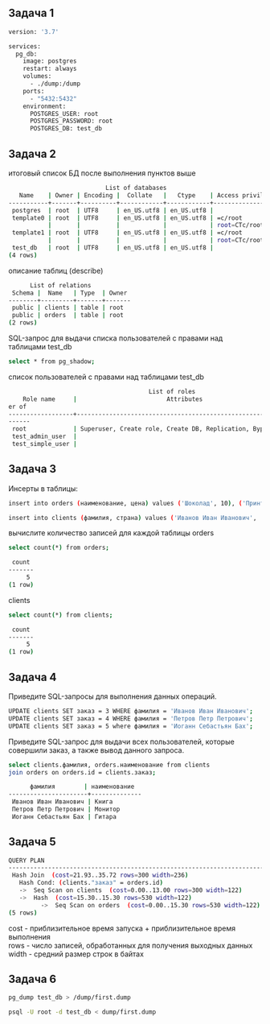 ## Задача 1
```sh
version: '3.7'

services:
  pg_db:
    image: postgres
    restart: always
    volumes:
      - ./dump:/dump
    ports:
      - "5432:5432"
    environment:
      POSTGRES_USER: root
      POSTGRES_PASSWORD: root
      POSTGRES_DB: test_db
```

## Задача 2
итоговый список БД после выполнения пунктов выше
```sh
                           List of databases
   Name    | Owner | Encoding |  Collate   |   Ctype    | Access privileges 
-----------+-------+----------+------------+------------+-------------------
 postgres  | root  | UTF8     | en_US.utf8 | en_US.utf8 | 
 template0 | root  | UTF8     | en_US.utf8 | en_US.utf8 | =c/root          +
           |       |          |            |            | root=CTc/root
 template1 | root  | UTF8     | en_US.utf8 | en_US.utf8 | =c/root          +
           |       |          |            |            | root=CTc/root
 test_db   | root  | UTF8     | en_US.utf8 | en_US.utf8 | 
(4 rows)

```
описание таблиц (describe)
```sh
      List of relations
 Schema |  Name   | Type  | Owner 
--------+---------+-------+-------
 public | clients | table | root
 public | orders  | table | root
(2 rows)
```
SQL-запрос для выдачи списка пользователей с правами над таблицами test_db
```sh
select * from pg_shadow;
```
список пользователей с правами над таблицами test_db
```sh
                                       List of roles
    Role name     |                         Attributes                         | Memb
er of 
------------------+------------------------------------------------------------+-----
------
 root             | Superuser, Create role, Create DB, Replication, Bypass RLS | {}
 test_admin_user  |                                                            | {}
 test_simple_user |                                                            | {}
```
## Задача 3
Инсерты  в таблицы:
```sh
insert into orders (наименование, цена) values ('Шоколад', 10), ('Принтер', 3000), ('Книга', 500), ('Монитор', 7000), ('Гитара', 4000);
```
```sh
insert into clients (фамилия, страна) values ('Иванов Иван Иванович', 'USA'), ('Петров Петр Петрович', 'Canada'), ('Иоганн Себастьян Бах', 'Japan'), ('Ронни Джеймс Дио', 'Russia'), ('Ritchie Blackmore', 'Russia');
```
вычислите количество записей для каждой таблицы
orders
```sh
select count(*) from orders;
```
```sh
 count 
-------
     5
(1 row)
```
clients
```sh
select count(*) from clients;
```
```sh
 count 
-------
     5
(1 row)
```
## Задача 4
Приведите SQL-запросы для выполнения данных операций.
```sh
UPDATE clients SET заказ = 3 WHERE фамилия = 'Иванов Иван Иванович';
UPDATE clients SET заказ = 4 WHERE фамилия = 'Петров Петр Петрович';
UPDATE clients SET заказ = 5 where фамилия = 'Иоганн Себастьян Бах';
```
Приведите SQL-запрос для выдачи всех пользователей, которые совершили заказ, а также вывод данного запроса.
```sh
select clients.фамилия, orders.наименование from clients
join orders on orders.id = clients.заказ;
```
```sh
      фамилия        | наименование 
----------------------+--------------
 Иванов Иван Иванович | Книга
 Петров Петр Петрович | Монитор
 Иоганн Себастьян Бах | Гитара
```
## Задача 5
```sh
QUERY PLAN                               
-----------------------------------------------------------------------
 Hash Join  (cost=21.93..35.72 rows=300 width=236)
   Hash Cond: (clients."заказ" = orders.id)
   ->  Seq Scan on clients  (cost=0.00..13.00 rows=300 width=122)
   ->  Hash  (cost=15.30..15.30 rows=530 width=122)
         ->  Seq Scan on orders  (cost=0.00..15.30 rows=530 width=122)
(5 rows)
```
cost - приблизительное время запуска + приблизительное время выполнения  
rows - число записей, обработанных для получения выходных данных  
width - средний размер строк в байтах

## Задача 6
```sh
pg_dump test_db > /dump/first.dump
```
```sh
psql -U root -d test_db < dump/first.dump
```









